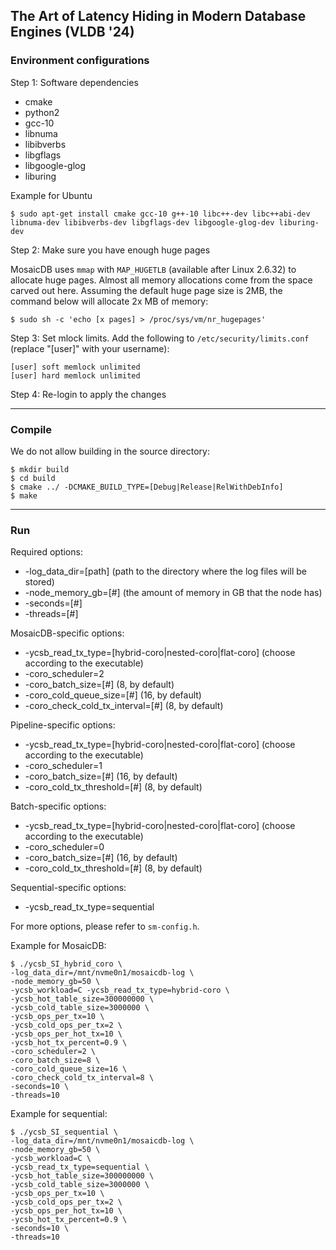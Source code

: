 ## The Art of Latency Hiding in Modern Database Engines (VLDB '24)

### Environment configurations
Step 1: Software dependencies
* cmake
* python2
* gcc-10
* libnuma
* libibverbs
* libgflags
* libgoogle-glog
* liburing

Example for Ubuntu
```
$ sudo apt-get install cmake gcc-10 g++-10 libc++-dev libc++abi-dev libnuma-dev libibverbs-dev libgflags-dev libgoogle-glog-dev liburing-dev
```

Step 2: Make sure you have enough huge pages

MosaicDB uses `mmap` with `MAP_HUGETLB` (available after Linux 2.6.32) to allocate huge pages. Almost all memory allocations come from the space carved out here. Assuming the default huge page size is 2MB, the command below will allocate 2x MB of memory:
```
$ sudo sh -c 'echo [x pages] > /proc/sys/vm/nr_hugepages'
```

Step 3: Set mlock limits. Add the following to `/etc/security/limits.conf` (replace "[user]" with your username):
```
[user] soft memlock unlimited
[user] hard memlock unlimited
```
Step 4: Re-login to apply the changes

--------
### Compile
We do not allow building in the source directory:

```
$ mkdir build
$ cd build
$ cmake ../ -DCMAKE_BUILD_TYPE=[Debug|Release|RelWithDebInfo]
$ make
```
--------
### Run
Required options:
* -log_data_dir=[path] (path to the directory where the log files will be stored)
* -node_memory_gb=[#] (the amount of memory in GB that the node has)
* -seconds=[#]
* -threads=[#]

MosaicDB-specific options:
* -ycsb_read_tx_type=[hybrid-coro|nested-coro|flat-coro] (choose according to the executable)
* -coro_scheduler=2
* -coro_batch_size=[#] (8, by default)
* -coro_cold_queue_size=[#] (16, by default)
* -coro_check_cold_tx_interval=[#] (8, by default)

Pipeline-specific options:
* -ycsb_read_tx_type=[hybrid-coro|nested-coro|flat-coro] (choose according to the executable)
* -coro_scheduler=1
* -coro_batch_size=[#] (16, by default)
* -coro_cold_tx_threshold=[#] (8, by default)

Batch-specific options:
* -ycsb_read_tx_type=[hybrid-coro|nested-coro|flat-coro] (choose according to the executable)
* -coro_scheduler=0
* -coro_batch_size=[#] (16, by default)
* -coro_cold_tx_threshold=[#] (8, by default)

Sequential-specific options:
* -ycsb_read_tx_type=sequential

For more options, please refer to `sm-config.h`.

Example for MosaicDB:
```
$ ./ycsb_SI_hybrid_coro \
-log_data_dir=/mnt/nvme0n1/mosaicdb-log \
-node_memory_gb=50 \
-ycsb_workload=C -ycsb_read_tx_type=hybrid-coro \
-ycsb_hot_table_size=300000000 \
-ycsb_cold_table_size=3000000 \
-ycsb_ops_per_tx=10 \
-ycsb_cold_ops_per_tx=2 \
-ycsb_ops_per_hot_tx=10 \
-ycsb_hot_tx_percent=0.9 \
-coro_scheduler=2 \
-coro_batch_size=8 \
-coro_cold_queue_size=16 \
-coro_check_cold_tx_interval=8 \
-seconds=10 \
-threads=10 
```

Example for sequential:
```
$ ./ycsb_SI_sequential \
-log_data_dir=/mnt/nvme0n1/mosaicdb-log \
-node_memory_gb=50 \
-ycsb_workload=C \
-ycsb_read_tx_type=sequential \
-ycsb_hot_table_size=300000000 \
-ycsb_cold_table_size=3000000 \
-ycsb_ops_per_tx=10 \
-ycsb_cold_ops_per_tx=2 \
-ycsb_ops_per_hot_tx=10 \
-ycsb_hot_tx_percent=0.9 \
-seconds=10 \
-threads=10
```